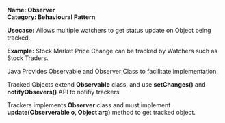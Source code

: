 <b>Name: Observer <br>
Category: Behavioural Pattern<br>
</b>

<b>Usecase:</b> Allows multiple watchers to get status update on Object being tracked.<br>

<b>Example:</b> Stock Market Price Change can be tracked by Watchers such as Stock Traders.<br>

Java Provides Observable and Observer Class to facilitate implementation.<br>

Tracked Objects extend <b>Observable</b> class, and use <b>setChanges()</b> and <b>notifyObsevers()</b> API to notifiy trackers<br>

Trackers implements <b>Observer</b> class and must implement <b>update(Observerable o, Object arg)</b> method to get tracked object.<br>
